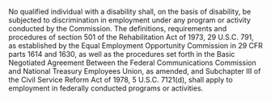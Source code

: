 No qualified individual with a disability shall, on the basis of disability, be subjected to discrimination in employment under any program or activity conducted by the Commission. The definitions, requirements and procedures of section 501 of the Rehabilitation Act of 1973, 29 U.S.C. 791, as established by the Equal Employment Opportunity Commission in 29 CFR parts 1614 and 1630, as well as the procedures set forth in the Basic Negotiated Agreement Between the Federal Communications Commission and National Treasury Employees Union, as amended, and Subchapter III of the Civil Service Reform Act of 1978, 5 U.S.C. 7121(d), shall apply to employment in federally conducted programs or activities.

